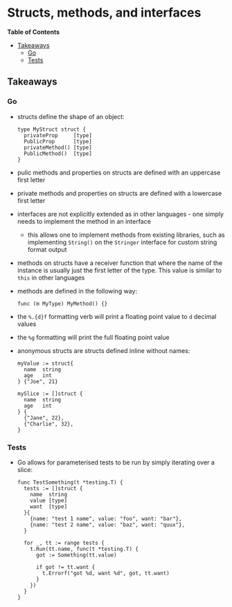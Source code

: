 # Structs, methods, and interfaces

<!-- START doctoc generated TOC please keep comment here to allow auto update -->
<!-- DON'T EDIT THIS SECTION, INSTEAD RE-RUN doctoc TO UPDATE -->
**Table of Contents**

- [Takeaways](#takeaways)
  - [Go](#go)
  - [Tests](#tests)

<!-- END doctoc generated TOC please keep comment here to allow auto update -->

## Takeaways

### Go

- structs define the shape of an object:

    ```golang
    type MyStruct struct {
      privateProp     [type]
      PublicProp      [type]
      privateMethod() [type]
      PublicMethod()  [type]
    }
    ```
- pulic methods and properties on structs are defined with an uppercase first
    letter
- private methods and properties on structs are defined with a lowercase first
    letter
- interfaces are not explicitly extended as in other languages - one simply
    needs to implement the method in an interface
    - this allows one to implement methods from existing libraries, such as
        implementing `String()` on the `Stringer` interface for custom string
        format output
-  methods on structs have a receiver function that where the name of the
    instance is usually just the first letter of the type. This value is similar
    to `this` in other languages
- methods are defined in the following way:

    ```golang
    func (m MyType) MyMethod() {}
    ```
- the `%.{d}f` formatting verb will print a floating point value to `d` decimal values
- the `%g` formatting will print the full floating point value
- anonymous structs are structs defined inline without names:

    ```golang
    myValue := struct{
      name  string
      age   int
    } {"Joe", 21}

    mySlice := []struct {
      name  string
      age   int
    } {
      {"Jane", 22},
      {"Charlie", 32},
    }
    ```

### Tests

- Go allows for parameterised tests to be run by simply iterating over a slice:

    ```golang
    func TestSomething(t *testing.T) {
      tests := []struct {
        name  string
        value [type]
        want  [type]
      }{
        {name: "test 1 name", value: "foo", want: "bar"},
        {name: "test 2 name", value: "baz", want: "quux"},
      }

      for _, tt := range tests {
        t.Run(tt.name, func(t *testing.T) {
          got := Something(tt.value)

          if got != tt.want {
            t.Errorf("got %d, want %d", got, tt.want)
          }
        })
      }
    }
    ```
